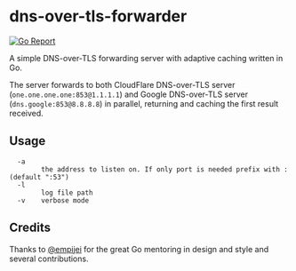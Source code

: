 # dns-over-tls-forwarder

[![Go Report](https://goreportcard.com/badge/github.com/mikispag/dns-over-tls-forwarder)](https://goreportcard.com/badge/github.com/mikispag/dns-over-tls-forwarder)

A simple DNS-over-TLS forwarding server with adaptive caching written in Go.

The server forwards to both CloudFlare DNS-over-TLS server (`one.one.one.one:853@1.1.1.1`) and Google DNS-over-TLS server (`dns.google:853@8.8.8.8`) in parallel, returning and caching the first result received.

## Usage
```
  -a
    	the address to listen on. If only port is needed prefix with : (default ":53")
  -l
    	log file path
  -v	verbose mode
  ```
## Credits

Thanks to [@empijei](https://github.com/empijei) for the great Go mentoring in design and style and several contributions.
